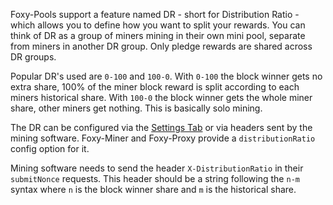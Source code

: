 Foxy-Pools support a feature named DR - short for Distribution Ratio - which allows you to define how you want to split your rewards.
You can think of DR as a group of miners mining in their own mini pool, separate from miners in another DR group. Only pledge rewards are shared across DR groups.

Popular DR's used are `0-100` and `100-0`. With `0-100` the block winner gets no extra share, 100% of the miner block reward is split according to each miners historical share.
With `100-0` the block winner gets the whole miner share, other miners get nothing. This is basically solo mining.

The DR can be configured via the [Settings Tab](settings.md) or via headers sent by the mining software.
Foxy-Miner and Foxy-Proxy provide a `distributionRatio` config option for it.

Mining software needs to send the header `X-DistributionRatio` in their `submitNonce` requests. This header should be a string following the `n-m` syntax where `n` is the block winner share and `m` is the historical share.

